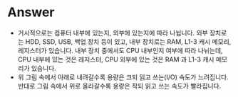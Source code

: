 # Answer
- 거시적으로는 컴퓨터 내부에 있는지, 외부에 있는지에 따라 나뉩니다. 외부 장치로는 HDD, SSD, USB, 백업 장치 등이 있고, 내부 장치로는 RAM, L1-3 캐시 메모리, 레지스터가 있습니다. 내부 장치 중에서도 CPU 내부인지 여부에 따라 나뉘는데, CPU 내부에 있는 것은 레지스터, CPU 외부에 있는 것은 RAM 과 L1-3 캐시 메모리가 있습니다.
- 위 그림 속에서 아래로 내려갈수록 용량은 크되 읽고 쓰는(I/O) 속도가 느려집니다. 반대로 그림 속에서 위로 올라갈수록 용량은 작되 읽고 쓰는 속도가 빨라집니다.